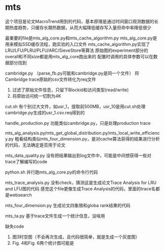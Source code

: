 # mts

这个项目是论文MacroTrend用到的代码，基本原理是通过时间窗口观测数据的长期热度趋势，只缓存长期热数据，从而大幅降低缓存写入量但命中率降低很少


最重要的file是mts_alg_core.py和mts_cache_algorithm.py
mts_alg_core.py是用来模拟SSD缓存流程，跑实验的入口文件
mts_cache_algorithm.py实现了LRU/LFU/PLRU/PLFU/ARC/SieveStore等算法
原始图的experiment部分的overall和不同size都是用mts_alg_core跑出来的
配置时调用的具体参数可以在数据部分找到

cambridge.py （parse_fb.py可能和cambridge.py是同一个文件）
将Cambridge trace原始的csv文件转化为req文件
1. 过滤了原始文件信息，只留下Blockid和访问类型(read/write)
2. 将原始访问统一切割为4K

cut.sh
有个别过大文件，如usr_1，提取前500MB，usr_10是用cut.sh处理cambridge.py生成的usr_1.csv.req得到的

handle_production.py
功能类似cambridge.py，只是处理production trace

mts_alg_analysis.py/mts_get_global_distribution.py/mts_local_write_efficiency.py
粗看结构类似mts_four_dimension.py，是对cache算法获得的结果进行分析的代码，无法确定是否用于论文

mts_data_quality.py
没有把结果输出到log文件中，可能是中间想获得一些对trace了解编写的code

python.sh
并行跑mts_alg_core.py的命令行代码

mts_trace_analysis.py 
没有check，猜测这是生成论文Trace Analysis for LRU and LFU图的代码
感觉这个file更像生成Trace Analysis的代码，里面的trace名都是websearch

mts_four_dimension.py
生成论文四象限和globa rank结果的代码

mts_ta.py
基于trace文件生成一个统计信息，没啥用

缺失code
1. 图3时空图（不会再次生成，且代码很简单，就是生成一个灰度图）
2. Fig. 4和Fig. 6两个统计图可能是


